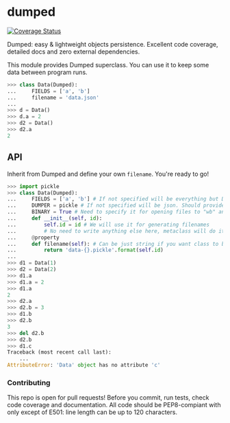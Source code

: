 # dumped
[![Coverage Status](https://coveralls.io/repos/github/GoldsteinE/dumped/badge.svg?branch=master)](https://coveralls.io/github/GoldsteinE/dumped?branch=master)

Dumped: easy & lightweight objects persistence. Excellent code coverage, detailed docs and zero external dependencies.

This module provides Dumped superclass.
You can use it to keep some data between program runs.

```python
>>> class Data(Dumped):
...     FIELDS = ['a', 'b']
...     filename = 'data.json'
...
>>> d = Data()
>>> d.a = 2
>>> d2 = Data()
>>> d2.a
2
```


## API

Inherit from Dumped and define your own `filename`. You're ready to go!

```python
>>> import pickle
>>> class Data(Dumped):
...     FIELDS = ['a', 'b'] # If not specified will be everything but DUMPED_KEYWORDS
...     DUMPER = pickle # If not specified will be json. Should provide json-like interface (dump, load)
...     BINARY = True # Need to specify it for opening files to "wb" and "rb" instead of "r" and "w"
...     def __init__(self, id):
...         self.id = id # We will use it for generating filenames
...         # No need to write anything else here, metaclass will do it for you
...     @property
...     def filename(self): # Can be just string if you want class to be singleton
...         return 'data-{}.pickle'.format(self.id)
...
>>> d1 = Data(1)
>>> d2 = Data(2)
>>> d1.a
>>> d1.a = 2
>>> d1.a
2
>>> d2.a
>>> d2.b = 3
>>> d1.b
>>> d2.b
3
>>> del d2.b
>>> d2.b
>>> d1.c
Traceback (most recent call last):
    ...
AttributeError: 'Data' object has no attribute 'c'
```

### Contributing
This repo is open for pull requests!
Before you commit, run tests, check code coverage and documentation. All code should be PEP8-compiant with only except of E501: line length can be up to 120 characters.
